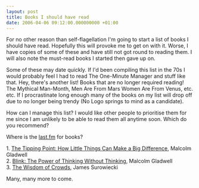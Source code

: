 ```yaml
---
layout: post
title: Books I should have read
date: 2006-04-06 09:12:00.000000000 +01:00
---
```

<p>For no other reason than self-flagellation I'm going to start a list of books I should have read. Hopefully this will provoke me to get on with it. Worse, I have copies of some of these and have still not got round to reading them. I will also note the must-read books I started then gave up on.</p>
<p>Some of these may date quickly. If I'd been compiling this list in the 70s I would probably feel I had to read The One-Minute Manager and stuff like that. Hey, there's another list! Books that are no longer required reading! The Mythical Man-Month, Men Are From Mars Women Are From Venus, etc. etc. If I procrastinate long enough many of the books on my list will drop off due to no longer being trendy (No Logo springs to mind as a candidate).</p>
<p>How can I manage this list? I would like other people to prioritise them for me since I am unlikely to be able to read them all anytime soon. Which do you recommend?</p>
<p>Where is the <a href="https://last.fm">last.fm</a> for books?</p>
<p>1. <a href="https://www.amazon.co.uk/exec/obidos/ASIN/0349113467/qid=1144307770/sr=8-1/ref=pd_ka_1/026-4754653-6799626">The Tipping Point: How Little Things Can Make a Big Difference</a>, Malcolm Gladwell<br />
2. <a href="https://www.amazon.co.uk/exec/obidos/ASIN/0141014598/qid=1144307770/sr=8-2/ref=pd_ka_2/026-4754653-6799626">Blink: The Power of Thinking Without Thinking</a>, Malcolm Gladwell<br />
3. <a href="https://www.amazon.co.uk/exec/obidos/ASIN/0349116059/qid=1144307770/sr=8-3/ref=pd_ka_3/026-4754653-6799626">The Wisdom of Crowds</a>, James Surowiecki</p>
<p>Many, many more to come.
</p>
